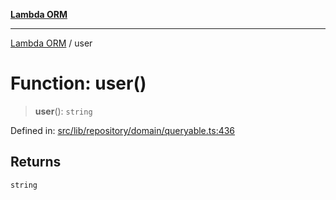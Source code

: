 [**Lambda ORM**](../README.md)

***

[Lambda ORM](../README.md) / user

# Function: user()

> **user**(): `string`

Defined in: [src/lib/repository/domain/queryable.ts:436](https://github.com/lambda-orm/lambdaorm-base/blob/54d568062b637a6aed5442a048b140146d1f573b/src/lib/repository/domain/queryable.ts#L436)

## Returns

`string`
